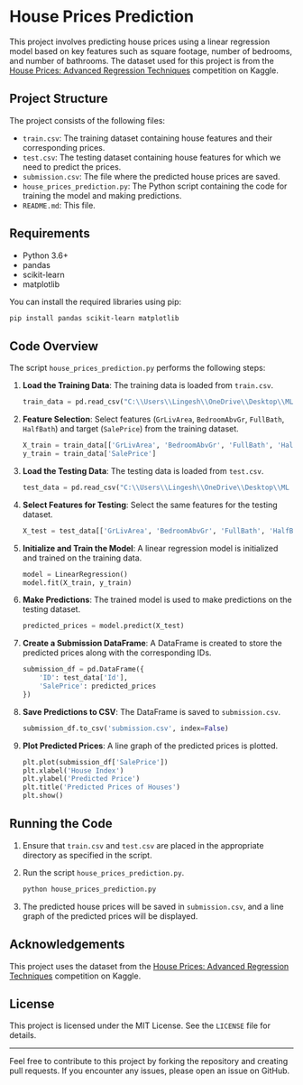 # House Prices Prediction

This project involves predicting house prices using a linear regression model based on key features such as square footage, number of bedrooms, and number of bathrooms. The dataset used for this project is from the [House Prices: Advanced Regression Techniques](https://www.kaggle.com/c/house-prices-advanced-regression-techniques) competition on Kaggle.

## Project Structure

The project consists of the following files:

- `train.csv`: The training dataset containing house features and their corresponding prices.
- `test.csv`: The testing dataset containing house features for which we need to predict the prices.
- `submission.csv`: The file where the predicted house prices are saved.
- `house_prices_prediction.py`: The Python script containing the code for training the model and making predictions.
- `README.md`: This file.

## Requirements

- Python 3.6+
- pandas
- scikit-learn
- matplotlib

You can install the required libraries using pip:

```sh
pip install pandas scikit-learn matplotlib
```

## Code Overview

The script `house_prices_prediction.py` performs the following steps:

1. **Load the Training Data**: The training data is loaded from `train.csv`.

    ```python
    train_data = pd.read_csv("C:\\Users\\Lingesh\\OneDrive\\Desktop\\ML Intern\\house-prices-advanced-regression-techniques\\train.csv")
    ```

2. **Feature Selection**: Select features (`GrLivArea`, `BedroomAbvGr`, `FullBath`, `HalfBath`) and target (`SalePrice`) from the training dataset.

    ```python
    X_train = train_data[['GrLivArea', 'BedroomAbvGr', 'FullBath', 'HalfBath']]
    y_train = train_data['SalePrice']
    ```

3. **Load the Testing Data**: The testing data is loaded from `test.csv`.

    ```python
    test_data = pd.read_csv("C:\\Users\\Lingesh\\OneDrive\\Desktop\\ML Intern\\house-prices-advanced-regression-techniques\\test.csv")
    ```

4. **Select Features for Testing**: Select the same features for the testing dataset.

    ```python
    X_test = test_data[['GrLivArea', 'BedroomAbvGr', 'FullBath', 'HalfBath']]
    ```

5. **Initialize and Train the Model**: A linear regression model is initialized and trained on the training data.

    ```python
    model = LinearRegression()
    model.fit(X_train, y_train)
    ```

6. **Make Predictions**: The trained model is used to make predictions on the testing dataset.

    ```python
    predicted_prices = model.predict(X_test)
    ```

7. **Create a Submission DataFrame**: A DataFrame is created to store the predicted prices along with the corresponding IDs.

    ```python
    submission_df = pd.DataFrame({
        'ID': test_data['Id'],
        'SalePrice': predicted_prices
    })
    ```

8. **Save Predictions to CSV**: The DataFrame is saved to `submission.csv`.

    ```python
    submission_df.to_csv('submission.csv', index=False)
    ```

9. **Plot Predicted Prices**: A line graph of the predicted prices is plotted.

    ```python
    plt.plot(submission_df['SalePrice'])
    plt.xlabel('House Index')
    plt.ylabel('Predicted Price')
    plt.title('Predicted Prices of Houses')
    plt.show()
    ```

## Running the Code

1. Ensure that `train.csv` and `test.csv` are placed in the appropriate directory as specified in the script.
2. Run the script `house_prices_prediction.py`.

    ```sh
    python house_prices_prediction.py
    ```

3. The predicted house prices will be saved in `submission.csv`, and a line graph of the predicted prices will be displayed.

## Acknowledgements

This project uses the dataset from the [House Prices: Advanced Regression Techniques](https://www.kaggle.com/c/house-prices-advanced-regression-techniques) competition on Kaggle.

## License

This project is licensed under the MIT License. See the `LICENSE` file for details.

---

Feel free to contribute to this project by forking the repository and creating pull requests. If you encounter any issues, please open an issue on GitHub.

